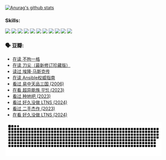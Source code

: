 
[![Anurag's github stats](https://github-readme-stats.vercel.app/api?username=w940853815)](https://github.com/anuraghazra/github-readme-stats)

### Skills:

<code><img height="32" src="https://cdn.jsdelivr.net/npm/simple-icons@v5/icons/python.svg"></code>
<code><img height="32" src="https://cdn.jsdelivr.net/npm/simple-icons@v5/icons/javascript.svg"></code>
<code><img height="32" src="https://cdn.jsdelivr.net/npm/simple-icons@v5/icons/django.svg"></code>
<code><img height="32" src="https://cdn.jsdelivr.net/npm/simple-icons@v5/icons/flask.svg"></code>
<code><img height="32" src="https://cdn.jsdelivr.net/npm/simple-icons@v5/icons/vuetify.svg"></code>
<code><img height="32" src="https://cdn.jsdelivr.net/npm/simple-icons@v5/icons/git.svg"></code>
<code><img height="32" src="https://cdn.jsdelivr.net/npm/simple-icons@v5/icons/docker.svg"></code>
<code><img height="32" src="https://cdn.jsdelivr.net/npm/simple-icons@v5/icons/postgresql.svg"></code>
<code><img height="32" src="https://cdn.jsdelivr.net/npm/simple-icons@v5/icons/elasticsearch.svg"></code>
<code><img height="32" src="https://cdn.jsdelivr.net/npm/simple-icons@v5/icons/macos.svg"></code>
<code><img height="32" src="https://cdn.jsdelivr.net/npm/simple-icons@v5/icons/linux.svg"></code>

### 🗣 豆瓣:

<!-- DOUBAN-ACTIVITIES:START -->
- [在读 不拘一格](https://www.douban.com/people/136069238/status/4541712161/?_i=09583167)
- [在读 刀尖（最新修订珍藏版）](https://www.douban.com/people/136069238/status/4541711339/?_i=09583167)
- [读过 埃隆·马斯克传](https://www.douban.com/people/136069238/status/4541710351/?_i=09583167)
- [在读 Ansible权威指南](https://www.douban.com/people/136069238/status/4539151450/?_i=09583167)
- [看过 易中天品三国‎ (2006)](https://www.douban.com/people/136069238/status/4529910812/?_i=09583167)
- [在看 超异能族 무빙‎ (2023)](https://www.douban.com/people/136069238/status/4527291077/?_i=09583167)
- [看过 种地吧‎ (2023)](https://www.douban.com/people/136069238/status/4527289637/?_i=09583167)
- [看过 好久没做 LTNS‎ (2024)](https://www.douban.com/people/136069238/status/4527289515/?_i=09583167)
- [看过 二手杰作‎ (2023)](https://www.douban.com/people/136069238/status/4522502716/?_i=09583167)
- [在看 好久没做 LTNS‎ (2024)](https://www.douban.com/people/136069238/status/4521969883/?_i=09583167)
<!-- DOUBAN-ACTIVITIES:END -->


![Snake animation](https://raw.githubusercontent.com/w940853815/w940853815/output/github-contribution-grid-snake.svg)

<!--
**w940853815/w940853815** is a ✨ _special_ ✨ repository because its `README.md` (this file) appears on your GitHub profile.

Here are some ideas to get you started:

- 🔭 I’m currently working on ...
- 🌱 I’m currently learning ...
- 👯 I’m looking to collaborate on ...
- 🤔 I’m looking for help with ...
- 💬 Ask me about ...
- 📫 How to reach me: ...
- 😄 Pronouns: ...
- ⚡ Fun fact: ...
-->
